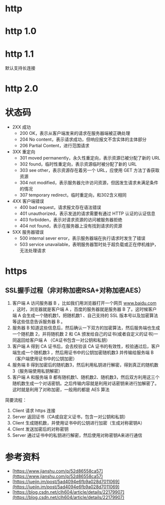 # http

# http 1.0

# http 1.1

默认支持长连接

# http 2.0

# 状态码

- 2XX 成功
	- 200 OK，表示从客户端发来的请求在服务器端被正确处理
	- 204 No content，表示请求成功，但响应报文不含实体的主体部分
	- 206 Partial Content，进行范围请求
- 3XX 重定向
	- 301 moved permanently，永久性重定向，表示资源已被分配了新的 URL
	- 302 found，临时性重定向，表示资源临时被分配了新的 URL
	- 303 see other，表示资源存在着另一个 URL，应使用 GET 方法丁香获取资源
	- 304 not modified，表示服务器允许访问资源，但因发生请求未满足条件的情况
	- 307 temporary redirect，临时重定向，和302含义相同
- 4XX 客户端错误
	- 400 bad request，请求报文存在语法错误
	- 401 unauthorized，表示发送的请求需要有通过 HTTP 认证的认证信息
	- 403 forbidden，表示对请求资源的访问被服务器拒绝
	- 404 not found，表示在服务器上没有找到请求的资源
- 5XX 服务器错误
	- 500 internal sever error，表示服务器端在执行请求时发生了错误
	- 503 service unavailable，表明服务器暂时处于超负载或正在停机维护，无法处理请求

# https

## SSL握手过程（非对称加密RSA+对称加密AES）

1. 客户端 A 访问服务器 B ，比如我们用浏览器打开一个网页 www.baidu.com ，这时，浏览器就是客户端 A ，百度的服务器就是服务器 B 了。这时候客户端 A 会生成一个随机数1，把随机数1 、自己支持的 SSL 版本号以及加密算法等这些信息告诉服务器 B 。
2. 服务器 B 知道这些信息后，然后确认一下双方的加密算法，然后服务端也生成一个随机数 2，并将随机数 2 和 CA 颁发给自己的证书(或者自定义的证书)一同返回给客户端 A （CA证书包含一对公钥和私钥）
3. 客户端 A 得到 CA 证书后，会去校验该 CA 证书的有效性，校验通过后，客户端生成一个随机数3 ，然后用证书中的公钥加密随机数3 并传输给服务端 B （客户端使用证书中的公钥加密）
4. 服务端 B 得到加密后的随机数3，然后利用私钥进行解密，得到真正的随机数3（服务端使用私钥解密）
5. 客户端 A 和服务端 B 都有随机数1、随机数2、随机数3，然后双方利用这三个随机数生成一个对话密钥。之后传输内容就是利用对话密钥来进行加解密了。这时就是利用了对称加密，一般用的都是 AES 算法

简要流程：

1. Client 请求 https 连接
2. Server 返回证书（CA或自定义证书，包含一对公钥和私钥）
3. Client 生成随机数，并使用证书中的公钥进行加密（生成对称密钥A）
4. Client 发送加密后的对称密钥
5. Server 通过证书中的私钥进行解密，然后使用对称密钥A来进行通信

# 参考资料

- [https://www.jianshu.com/p/52d86558ca57](https://www.jianshu.com/p/52d86558ca57)
- [https://juejin.im/post/5ad4094e6fb9a028d7011069](https://juejin.im/post/5ad4094e6fb9a028d7011069)
- [https://blog.csdn.net/clh604/article/details/22179907](https://blog.csdn.net/clh604/article/details/22179907)